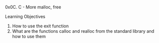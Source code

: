 0x0C. C - More malloc, free

Learning Objectives
1. How to use the exit function
2. What are the functions calloc and realloc from the standard library and how to use them
